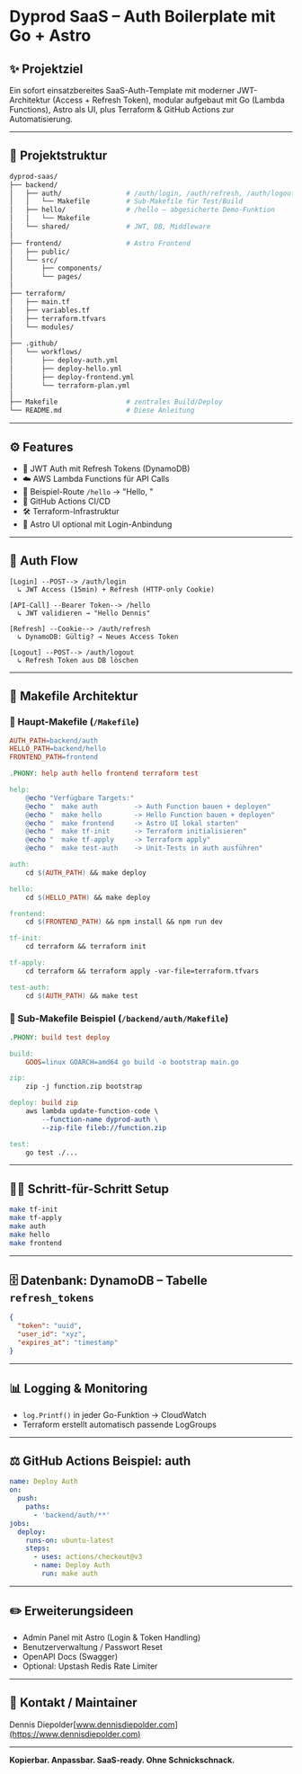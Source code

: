 # Dyprod SaaS – Auth Boilerplate mit Go + Astro

## ✨ Projektziel

Ein sofort einsatzbereites SaaS-Auth-Template mit moderner JWT-Architektur (Access + Refresh Token), modular aufgebaut mit Go (Lambda Functions), Astro als UI, plus Terraform & GitHub Actions zur Automatisierung.

---

## 📂 Projektstruktur

```bash
dyprod-saas/
├── backend/
│   ├── auth/                # /auth/login, /auth/refresh, /auth/logout
│   │   └── Makefile         # Sub-Makefile für Test/Build
│   ├── hello/               # /hello – abgesicherte Demo-Funktion
│   │   └── Makefile
│   └── shared/              # JWT, DB, Middleware
│
├── frontend/                # Astro Frontend
│   ├── public/
│   └── src/
│       ├── components/
│       └── pages/
│
├── terraform/
│   ├── main.tf
│   ├── variables.tf
│   ├── terraform.tfvars
│   └── modules/
│
├── .github/
│   └── workflows/
│       ├── deploy-auth.yml
│       ├── deploy-hello.yml
│       ├── deploy-frontend.yml
│       └── terraform-plan.yml
│
├── Makefile                 # zentrales Build/Deploy
└── README.md                # Diese Anleitung
```

---

## ⚙️ Features

- 🔐 JWT Auth mit Refresh Tokens (DynamoDB)
- ☁️ AWS Lambda Functions für API Calls
- 🧪 Beispiel-Route `/hello` → "Hello, "
- 🧭 GitHub Actions CI/CD
- 🛠️ Terraform-Infrastruktur
- 🎯 Astro UI optional mit Login-Anbindung

---

## 🔐 Auth Flow

```plaintext
[Login] --POST--> /auth/login 
  ↳ JWT Access (15min) + Refresh (HTTP-only Cookie)

[API-Call] --Bearer Token--> /hello
  ↳ JWT validieren → "Hello Dennis"

[Refresh] --Cookie--> /auth/refresh
  ↳ DynamoDB: Gültig? → Neues Access Token

[Logout] --POST--> /auth/logout
  ↳ Refresh Token aus DB löschen
```

---

## 🧱 Makefile Architektur

### 📄 Haupt-Makefile (`/Makefile`)

```makefile
AUTH_PATH=backend/auth
HELLO_PATH=backend/hello
FRONTEND_PATH=frontend

.PHONY: help auth hello frontend terraform test

help:
	@echo "Verfügbare Targets:"
	@echo "  make auth         -> Auth Function bauen + deployen"
	@echo "  make hello        -> Hello Function bauen + deployen"
	@echo "  make frontend     -> Astro UI lokal starten"
	@echo "  make tf-init      -> Terraform initialisieren"
	@echo "  make tf-apply     -> Terraform apply"
	@echo "  make test-auth    -> Unit-Tests in auth ausführen"

auth:
	cd $(AUTH_PATH) && make deploy

hello:
	cd $(HELLO_PATH) && make deploy

frontend:
	cd $(FRONTEND_PATH) && npm install && npm run dev

tf-init:
	cd terraform && terraform init

tf-apply:
	cd terraform && terraform apply -var-file=terraform.tfvars

test-auth:
	cd $(AUTH_PATH) && make test
```

### 📄 Sub-Makefile Beispiel (`/backend/auth/Makefile`)

```makefile
.PHONY: build test deploy

build:
	GOOS=linux GOARCH=amd64 go build -o bootstrap main.go

zip:
	zip -j function.zip bootstrap

deploy: build zip
	aws lambda update-function-code \
		--function-name dyprod-auth \
		--zip-file fileb://function.zip

test:
	go test ./...
```

---

## 🧑‍💻 Schritt-für-Schritt Setup

```bash
make tf-init
make tf-apply
make auth
make hello
make frontend
```

---

## 🗄️ Datenbank: DynamoDB – Tabelle `refresh_tokens`

```json
{
  "token": "uuid",
  "user_id": "xyz",
  "expires_at": "timestamp"
}
```

---

## 📊 Logging & Monitoring

- `log.Printf()` in jeder Go-Funktion → CloudWatch
- Terraform erstellt automatisch passende LogGroups

---

## ⚖️ GitHub Actions Beispiel: auth

```yaml
name: Deploy Auth
on:
  push:
    paths:
      - 'backend/auth/**'
jobs:
  deploy:
    runs-on: ubuntu-latest
    steps:
      - uses: actions/checkout@v3
      - name: Deploy Auth
        run: make auth
```

---

## ✏️ Erweiterungsideen

- Admin Panel mit Astro (Login & Token Handling)
- Benutzerverwaltung / Passwort Reset
- OpenAPI Docs (Swagger)
- Optional: Upstash Redis Rate Limiter

---

## 👋 Kontakt / Maintainer

Dennis Diepolder[www.dennisdiepolder.com](https://www.dennisdiepolder.com)

---

**Kopierbar. Anpassbar. SaaS-ready. Ohne Schnickschnack.**
